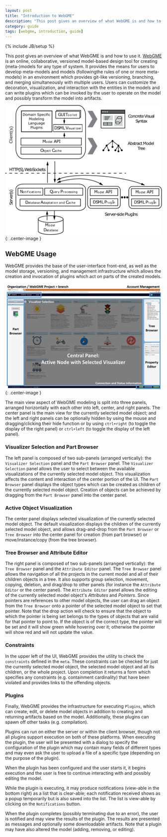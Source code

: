 ```yaml
---
layout: post
title: "Introduction to WebGME"
description: "This post gives an overview of what WebGME is and how to use it."
category: guide
tags: [webgme, introduction, guide]
---
```

{% include JB/setup %}

This post gives an overview of what WebGME is and how to use it.
[WebGME](http://webgme.org) is an online, collaborative, versioned
model-based design tool for creating (meta-)models for any type of
system.  It provides the means for users to develop meta-models and
models (followingthe rules of one or more meta-models) in an
environment which provides git-like versioning, branching, and merging
simultaneously with multiple users.  Users can customize the
decoration, visualization, and interaction with the entities in the
models and can write plugins which can be invoked by the user to
operate on the model and possibly transform the model into artifacts.

![WebGME Architecture](/images/interface.png){: .center-image }

## WebGME Usage

WebGME provides the base of the user-interface front-end, as well as
the model storage, versioning, and management infrastructure which
allows the creation and invocation of plugins which act on parts of
the created models.

![Parts of the WebGME user interface](/images/GUI_Index.png){: .center-image }

The main view aspect of WebGME modeling is split into three panels,
arranged horizontally with each other into left, center, and right
panels.  The center panel is the main view for the currently selected
model object; and the left and right panels can be optionally hidden
by using the mouse and dragging/clicking their hide function or by
using `ctrl+right` (to toggle the display of the right panel) or
`ctrl+left` (to toggle the display of the left panel).

### Visualizer Selection and Part Browser

The left panel is composed of two sub-panels (arranged vertically):
the `Visualizer Selection` panel and the `Part Browser` panel.  The
`Visualizer Selection` panel allows the user to select between the
available visualizations of the currently selected model object.  This
visualization affects the content and interaction of the center
portion of the UI.  The `Part Browser` panel displays the object types
which can be created as children of the currently selected model
object.  Creation of objects can be achieved by dragging from the
`Part Browser` panel into the center panel.

### Active Object Visualization

The center panel displays selected visualization of the currently
selected model object.  The default visualization displays the
children of the currently selected model object, and allows
drag-and-drop from the `Part Browser` or `Tree Browser` into the
center panel for creation (from part browser) or move/instance/copy
(from the tree browser).

### Tree Browser and Attribute Editor

The right panel is composed of two sub-panels (arranged vertically):
the `Tree Browser` panel and the `Attribute Editor` panel.  The `Tree
Browser` panel allows the navigation of all the projects in the
current model and all of their children objects in a tree.  It also
supports group selection, movement, copying, deletion, and drag/drop
to other panels (for instance the `Attribute Editor` or the center
panel).  The `Attribute Editor` panel allows the editing of the
currently selected model object's _Attributes_ and _Pointers_.  Since
pointers are references to other model objects, the user can drag an
object from the `Tree Browser` onto a pointer of the selected model
object to set that pointer.  Note that the drop action will check to
ensure that the object to which the pointer is being set belongs to
the types of objects that are valid for that pointer to point to.  If
the object is of the correct type, the pointer will be set and it will
show green while hovering over it; otherwise the pointer will show red
and will not update the value.

### Constraints

In the upper left of the UI, WebGME provides the utility to check the
`constraints` defined in the `meta`.  These constraints can be checked
for just the currently selected model object, the selected model
object and all its children, or the whole project.  Upon completion it
returns a form which specifies any constraints (e.g. containment
cardinality) that have been violated and provides links to the
offending objects.

### Plugins

Finally, WebGME provides the infrastructure for executing `Plugins`,
which can create, edit, or delete model objects in addition to
creating and returning artifacts based on the model.  Additionally,
these plugins can spawn off other tasks (e.g. compilation).

Plugins can run on either the server or within the client browser,
though not all plugins support execution on both of these platforms.
When executing the plugin, the user will be presented with a dialog to
specify the configuration of the plugin which may contain many fields
of different types and may even ask the user to upload a file of a
specific type (depending on the purpose of the plugin).

When the plugin has been configured and the user starts it, it begins
execution and the user is free to continue interacting with and
possibly editing the model.

While the plugin is executing, it may produce notifications (view-able
in the bottom right) as a list that is clear-able; each notification
received shows as a popup temporarily but is also saved into the list.
The list is view-able by clicking on the `Notifications` button.

When the plugin completes (possibly terminating due to an error), the
user is notified and may view the results of the plugin.  The results
are presented as messages and optionally some downloadable artifacts.
Note that a plugin may have also altered the model (adding, removing,
or editing).
